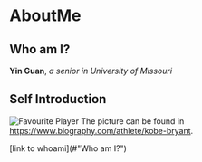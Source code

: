 # AboutMe
## Who am I?
**Yin Guan**, *a senior in University of Missouri*

## Self Introduction

![Favourite Player](https://www.biography.com/.image/c_limit%2Ccs_srgb%2Cq_auto:good%2Cw_700/MTcwMDIzMzg3MjQwODY3NDAx/gettyimages-521051018.webp)
The picture can be found in <https://www.biography.com/athlete/kobe-bryant>.









[link to whoami](#"Who am I?")
